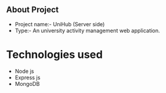 ## About Project

- Project name:- UniHub (Server side)
- Type:- An university activity management web application.

# Technologies used

- Node js
- Express js
- MongoDB
